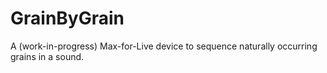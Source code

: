 # GrainByGrain
A (work-in-progress) Max-for-Live device to sequence naturally occurring grains in a sound.
